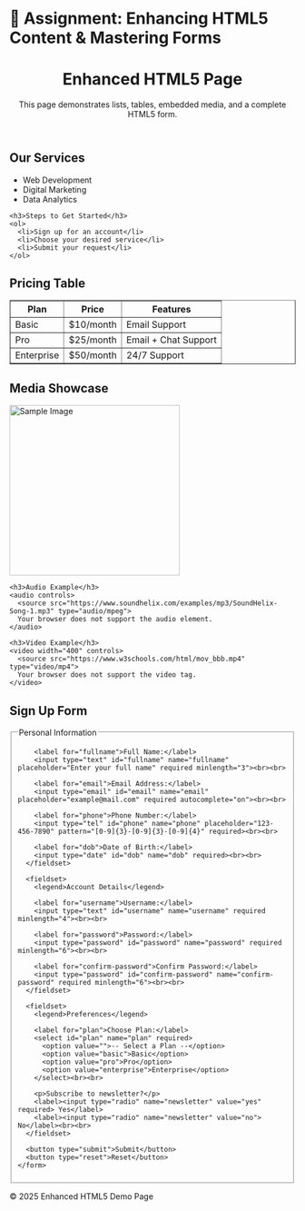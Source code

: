 # 📘 Assignment: Enhancing HTML5 Content & Mastering Forms

<!DOCTYPE html>
<html lang="en">
<head>
  <meta charset="UTF-8">
  <meta name="viewport" content="width=device-width, initial-scale=1.0">
  <title>Enhanced Form Page</title>
</head>
<body>

  <header>
    <h1>Enhanced HTML5 Page</h1>
    <p>This page demonstrates lists, tables, embedded media, and a complete HTML5 form.</p>
  </header>

  <!-- Section 1: Lists -->
  <section>
    <h2>Our Services</h2>
    <ul>
      <li>Web Development</li>
      <li>Digital Marketing</li>
      <li>Data Analytics</li>
    </ul>

    <h3>Steps to Get Started</h3>
    <ol>
      <li>Sign up for an account</li>
      <li>Choose your desired service</li>
      <li>Submit your request</li>
    </ol>
  </section>

  <!-- Section 2: Table -->
  <section>
    <h2>Pricing Table</h2>
    <table border="1" cellspacing="0" cellpadding="8">
      <thead>
        <tr>
          <th>Plan</th>
          <th>Price</th>
          <th>Features</th>
        </tr>
      </thead>
      <tbody>
        <tr>
          <td>Basic</td>
          <td>$10/month</td>
          <td>Email Support</td>
        </tr>
        <tr>
          <td>Pro</td>
          <td>$25/month</td>
          <td>Email + Chat Support</td>
        </tr>
        <tr>
          <td>Enterprise</td>
          <td>$50/month</td>
          <td>24/7 Support</td>
        </tr>
      </tbody>
    </table>
  </section>

  <!-- Section 3: Media -->
  <section>
    <h2>Media Showcase</h2>
    <img src="https://www.w3schools.com/html/pic_trulli.jpg" alt="Sample Image" width="300">

    <h3>Audio Example</h3>
    <audio controls>
      <source src="https://www.soundhelix.com/examples/mp3/SoundHelix-Song-1.mp3" type="audio/mpeg">
      Your browser does not support the audio element.
    </audio>

    <h3>Video Example</h3>
    <video width="400" controls>
      <source src="https://www.w3schools.com/html/mov_bbb.mp4" type="video/mp4">
      Your browser does not support the video tag.
    </video>
  </section>

  <!-- Section 4: Form -->
  <section>
    <h2>Sign Up Form</h2>
    <form action="#" method="post">
      <fieldset>
        <legend>Personal Information</legend>
        
        <label for="fullname">Full Name:</label>
        <input type="text" id="fullname" name="fullname" placeholder="Enter your full name" required minlength="3"><br><br>

        <label for="email">Email Address:</label>
        <input type="email" id="email" name="email" placeholder="example@mail.com" required autocomplete="on"><br><br>

        <label for="phone">Phone Number:</label>
        <input type="tel" id="phone" name="phone" placeholder="123-456-7890" pattern="[0-9]{3}-[0-9]{3}-[0-9]{4}" required><br><br>

        <label for="dob">Date of Birth:</label>
        <input type="date" id="dob" name="dob" required><br><br>
      </fieldset>

      <fieldset>
        <legend>Account Details</legend>

        <label for="username">Username:</label>
        <input type="text" id="username" name="username" required minlength="4"><br><br>

        <label for="password">Password:</label>
        <input type="password" id="password" name="password" required minlength="6"><br><br>

        <label for="confirm-password">Confirm Password:</label>
        <input type="password" id="confirm-password" name="confirm-password" required minlength="6"><br><br>
      </fieldset>

      <fieldset>
        <legend>Preferences</legend>

        <label for="plan">Choose Plan:</label>
        <select id="plan" name="plan" required>
          <option value="">-- Select a Plan --</option>
          <option value="basic">Basic</option>
          <option value="pro">Pro</option>
          <option value="enterprise">Enterprise</option>
        </select><br><br>

        <p>Subscribe to newsletter?</p>
        <label><input type="radio" name="newsletter" value="yes" required> Yes</label>
        <label><input type="radio" name="newsletter" value="no"> No</label><br><br>
      </fieldset>

      <button type="submit">Submit</button>
      <button type="reset">Reset</button>
    </form>
  </section>

  <footer>
    <p>&copy; 2025 Enhanced HTML5 Demo Page</p>
  </footer>

</body>
</html>


